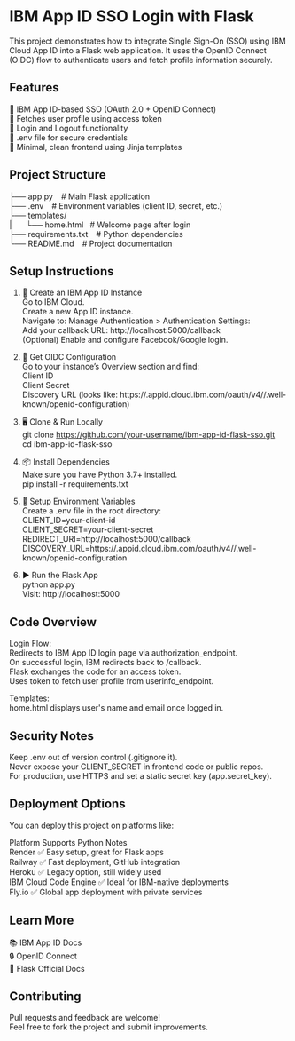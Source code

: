 # IBM App ID SSO Login with Flask <br/>
This project demonstrates how to integrate Single Sign-On (SSO) using IBM Cloud App ID into a Flask web application. It uses the OpenID Connect (OIDC) flow to authenticate users and fetch profile information securely.

## Features <br/>
🔑 IBM App ID-based SSO (OAuth 2.0 + OpenID Connect) <br/>
👤 Fetches user profile using access token <br/>
🔄 Login and Logout functionality <br/>
📁 .env file for secure credentials <br/>
🌟 Minimal, clean frontend using Jinja templates <br/>

## Project Structure  <br/>
├── app.py               &ensp;    # Main Flask application  <br/>
├── .env                &ensp;     # Environment variables (client ID, secret, etc.)   <br/>
├── templates/                                                                  <br/>
 |    &ensp; &ensp;     └── home.html       &nbsp;     # Welcome page after login                    <br/>
├── requirements.txt     &ensp;    # Python dependencies                               <br/>
└── README.md           &ensp;     # Project documentation                            <br/>

## Setup Instructions <br/>
1. 🔐 Create an IBM App ID Instance <br/>
Go to IBM Cloud.<br/>
Create a new App ID instance.<br/>
Navigate to: Manage Authentication > Authentication Settings:<br/>
Add your callback URL: http://localhost:5000/callback     <br/>
(Optional) Enable and configure Facebook/Google login.   <br/>

2. 🔑 Get OIDC Configuration    <br/>
Go to your instance’s Overview section and find:  <br/>
Client ID<br/>
Client Secret<br/>
Discovery URL (looks like: https://<region>.appid.cloud.ibm.com/oauth/v4/<tenant-id>/.well-known/openid-configuration)<br/>

3. 🖥️ Clone & Run Locally<br/>
git clone https://github.com/your-username/ibm-app-id-flask-sso.git<br/>
cd ibm-app-id-flask-sso<br/>

4. 📦 Install Dependencies<br/>
Make sure you have Python 3.7+ installed.<br/>
pip install -r requirements.txt<br/>

5. 🧪 Setup Environment Variables<br/>
Create a .env file in the root directory:<br/>
CLIENT_ID=your-client-id<br/>
CLIENT_SECRET=your-client-secret<br/>
REDIRECT_URI=http://localhost:5000/callback<br/>
DISCOVERY_URL=https://<region>.appid.cloud.ibm.com/oauth/v4/<tenant-id>/.well-known/openid-configuration<br/>

6. ▶️ Run the Flask App<br/>
python app.py<br/>
Visit: http://localhost:5000<br/>

## Code Overview

Login Flow:<br/>
Redirects to IBM App ID login page via authorization_endpoint.<br/>
On successful login, IBM redirects back to /callback.<br/>
Flask exchanges the code for an access token.<br/>
Uses token to fetch user profile from userinfo_endpoint.<br/>

Templates:<br/>
home.html displays user's name and email once logged in.<br/>

## Security Notes
Keep .env out of version control (.gitignore it).<br/>
Never expose your CLIENT_SECRET in frontend code or public repos.<br/>
For production, use HTTPS and set a static secret key (app.secret_key).<br/>

## Deployment Options
You can deploy this project on platforms like:<br/>

Platform	Supports Python	Notes<br/>
Render	✅	Easy setup, great for Flask apps<br/>
Railway	✅	Fast deployment, GitHub integration<br/>
Heroku	✅	Legacy option, still widely used<br/>
IBM Cloud Code Engine	✅	Ideal for IBM-native deployments<br/>
Fly.io	✅	Global app deployment with private services<br/>

## Learn More
📚 IBM App ID Docs<br/>
🔒 OpenID Connect<br/>
🐍 Flask Official Docs<br/>

## Contributing
Pull requests and feedback are welcome!<br/>
Feel free to fork the project and submit improvements.<br/>

